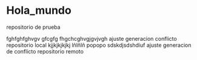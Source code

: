 # Hola_mundo
repositorio de prueba 

fghfghfghvgv gfcgfg fhgchcghvgjgvjvgh
ajuste generacion conflicto repositorio local
kjjkjkjkjkj lñlñlñ popopo
sdskdjsdshdiuf
ajuste generacion de conflicto repositorio remoto
